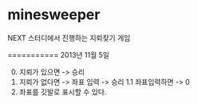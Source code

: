 minesweeper
===========

NEXT 스터디에서 진행하는 지뢰찾기 게임


===========
2013년 11월 5일

0. 지뢰가 있으면  -> 승리
1. 지뢰가 없다면 -> 좌표 입력 -> 승리
	1.1 좌표입력하면 -> 0	
2. 좌표를 깃발로 표시할 수 있다.
